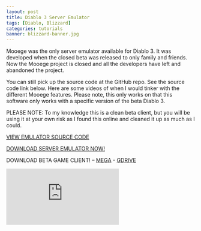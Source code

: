 ```yaml
---
layout: post
title: Diablo 3 Server Emulator
tags: [Diablo, Blizzard]
categories: tutorials
banner: blizzard-banner.jpg
---
```


Mooege was the only server emulator available for Diablo 3. It was developed when the closed beta was released to only family and friends. Now the Mooege project is closed and all the developers have left and abandoned the project.

You can still pick up the source code at the GitHub repo. See the source code link below. Here are some videos of when I would tinker with the different Mooege features. Please note, this only works on that this software only works with a specific version of the beta Diablo 3.

PLEASE NOTE: To my knowledge this is a clean beta client, but you will be using it at your own risk as I found this online and cleaned it up as much as I could.

[VIEW EMULATOR SOURCE CODE](https://github.com/DarkLotus/mooege)

[DOWNLOAD SERVER EMULATOR NOW!](https://drive.google.com/open?id=0B4YtK9YXaHvQWmdxTnB0YlNOd2c)

DOWNLOAD BETA GAME CLIENT! – [MEGA](https://mega.nz/#!Mc9TVApK!5RKmgCvbhNzlLdmCQYEiKjvrevyslX470LQ7sLDpK0c) - [GDRIVE](https://drive.google.com/open?id=0B4YtK9YXaHvQc1l0OUxfYnpvNU0)

<iframe style="max-width: 87%; max-height: 87%;" src="https://www.youtube.com/embed/ppdLSg1sAc0" frameborder="0" allow="accelerometer; autoplay; encrypted-media; gyroscope; picture-in-picture" allowfullscreen></iframe>